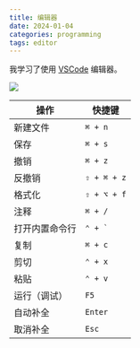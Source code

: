 ```yaml
---
title: 编辑器
date: 2024-01-04
categories: programming
tags: editor
---
```


我学习了使用 [VSCode](https://code.visualstudio.com/) 编辑器。

![](https://code.visualstudio.com/assets/home/home-screenshot-mac-2x.png)

| 操作 | 快捷键 |
| --- | --- |
| 新建文件 | `⌘ + n` |
| 保存 | `⌘ + s` |
| 撤销 | `⌘ + z` |
| 反撤销 | `⇧ + ⌘ + z` |
| 格式化 | `⇧ + ⌥ + f` |
| 注释 | `⌘ + /` |
| 打开内置命令行 | `` ⌃ + ` `` |
| 复制 | `⌘ + c` |
| 剪切 | `⌃ + x` |
| 粘贴 | `⌃ + v` |
| 运行（调试） | `F5` |
| 自动补全 | `Enter` |
| 取消补全 | `Esc` |
